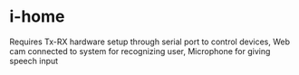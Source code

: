 # i-home
 Requires Tx-RX hardware setup through serial port to control devices,
 Web cam connected to system for recognizing user,
 Microphone for giving speech input

